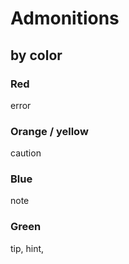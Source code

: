 # Admonitions

## by color

### Red

error

### Orange / yellow

caution

### Blue

note

### Green

tip, hint, 
